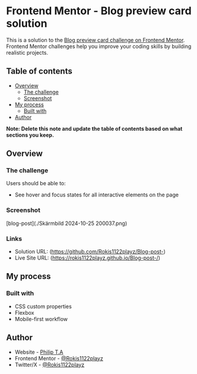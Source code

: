 # Frontend Mentor - Blog preview card solution

This is a solution to the [Blog preview card challenge on Frontend Mentor](https://www.frontendmentor.io/challenges/blog-preview-card-ckPaj01IcS). Frontend Mentor challenges help you improve your coding skills by building realistic projects.

## Table of contents

- [Overview](#overview)
  - [The challenge](#the-challenge)
  - [Screenshot](#screenshot)
- [My process](#my-process)
  - [Built with](#built-with)
- [Author](#author)

**Note: Delete this note and update the table of contents based on what sections you keep.**

## Overview

### The challenge

Users should be able to:

- See hover and focus states for all interactive elements on the page

### Screenshot

[blog-post](./Skärmbild 2024-10-25 200037.png)

### Links

- Solution URL: (https://github.com/Rokis1122playz/Blog-post-)
- Live Site URL: (https://rokis1122playz.github.io/Blog-post-/)

## My process

### Built with

- CSS custom properties
- Flexbox
- Mobile-first workflow

## Author

- Website - [Philip T.A](https://www.rokis1122playz.midnightdaydream.se)
- Frontend Mentor - [@Rokis1122playz](https://www.frontendmentor.io/profile/Rokis1122playz)
- Twitter/X - [@Rokis1122playz](https://www.twitter.com/Rokis1122playz)
